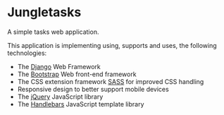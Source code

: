 # Jungletasks 

A simple tasks web application. 

This application is implementing using, supports and uses, the following technologies:

* The [Django][ref-django] Web Framework 
* The [Bootstrap][ref-bootstrap] Web front-end framework 
* The CSS extension framework [SASS][ref-sass] for improved CSS handling 
* Responsive design to better support mobile devices 
* The [jQuery][ref-jquery] JavaScript library
* The [Handlebars][ref-handlebars] JavaScript template library 

[ref-django]: https://www.djangoproject.com/ "Django Web Framework"
[ref-sass]: http://sass-lang.com/ "SASS"
[ref-bootstrap]: http://getbootstrap.com/ "Bootstrap"
[ref-jquery]: http://jquery.com/ "jQuery JavaScript library"
[ref-handlebars]: http://handlebarsjs.com/ "Handlebars JavaScript library"
